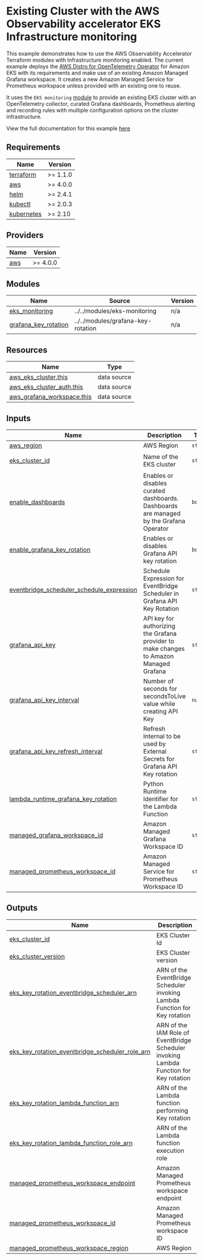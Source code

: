 # Existing Cluster with the AWS Observability accelerator EKS Infrastructure monitoring

This example demonstrates how to use the AWS Observability Accelerator Terraform
modules with Infrastructure monitoring enabled.
The current example deploys the [AWS Distro for OpenTelemetry Operator](https://docs.aws.amazon.com/eks/latest/userguide/opentelemetry.html)
for Amazon EKS with its requirements and make use of an existing Amazon Managed Grafana workspace.
It creates a new Amazon Managed Service for Prometheus workspace unless provided with an existing one to reuse.

It uses the `EKS monitoring` [module](../../modules/eks-monitoring/)
to provide an existing EKS cluster with an OpenTelemetry collector,
curated Grafana dashboards, Prometheus alerting and recording rules with multiple
configuration options on the cluster infrastructure.

View the full documentation for this example [here](https://aws-observability.github.io/terraform-aws-observability-accelerator/eks/)


<!-- BEGINNING OF PRE-COMMIT-TERRAFORM DOCS HOOK -->
## Requirements

| Name | Version |
|------|---------|
| <a name="requirement_terraform"></a> [terraform](#requirement\_terraform) | >= 1.1.0 |
| <a name="requirement_aws"></a> [aws](#requirement\_aws) | >= 4.0.0 |
| <a name="requirement_helm"></a> [helm](#requirement\_helm) | >= 2.4.1 |
| <a name="requirement_kubectl"></a> [kubectl](#requirement\_kubectl) | >= 2.0.3 |
| <a name="requirement_kubernetes"></a> [kubernetes](#requirement\_kubernetes) | >= 2.10 |

## Providers

| Name | Version |
|------|---------|
| <a name="provider_aws"></a> [aws](#provider\_aws) | >= 4.0.0 |

## Modules

| Name | Source | Version |
|------|--------|---------|
| <a name="module_eks_monitoring"></a> [eks\_monitoring](#module\_eks\_monitoring) | ../../modules/eks-monitoring | n/a |
| <a name="module_grafana_key_rotation"></a> [grafana\_key\_rotation](#module\_grafana\_key\_rotation) | ../../modules/grafana-key-rotation | n/a |

## Resources

| Name | Type |
|------|------|
| [aws_eks_cluster.this](https://registry.terraform.io/providers/hashicorp/aws/latest/docs/data-sources/eks_cluster) | data source |
| [aws_eks_cluster_auth.this](https://registry.terraform.io/providers/hashicorp/aws/latest/docs/data-sources/eks_cluster_auth) | data source |
| [aws_grafana_workspace.this](https://registry.terraform.io/providers/hashicorp/aws/latest/docs/data-sources/grafana_workspace) | data source |

## Inputs

| Name | Description | Type | Default | Required |
|------|-------------|------|---------|:--------:|
| <a name="input_aws_region"></a> [aws\_region](#input\_aws\_region) | AWS Region | `string` | n/a | yes |
| <a name="input_eks_cluster_id"></a> [eks\_cluster\_id](#input\_eks\_cluster\_id) | Name of the EKS cluster | `string` | `"eks-cluster-with-vpc"` | no |
| <a name="input_enable_dashboards"></a> [enable\_dashboards](#input\_enable\_dashboards) | Enables or disables curated dashboards. Dashboards are managed by the Grafana Operator | `bool` | `true` | no |
| <a name="input_enable_grafana_key_rotation"></a> [enable\_grafana\_key\_rotation](#input\_enable\_grafana\_key\_rotation) | Enables or disables Grafana API key rotation | `bool` | `true` | no |
| <a name="input_eventbridge_scheduler_schedule_expression"></a> [eventbridge\_scheduler\_schedule\_expression](#input\_eventbridge\_scheduler\_schedule\_expression) | Schedule Expression for EventBridge Scheduler in Grafana API Key Rotation | `string` | `"rate(60 minutes)"` | no |
| <a name="input_grafana_api_key"></a> [grafana\_api\_key](#input\_grafana\_api\_key) | API key for authorizing the Grafana provider to make changes to Amazon Managed Grafana | `string` | n/a | yes |
| <a name="input_grafana_api_key_interval"></a> [grafana\_api\_key\_interval](#input\_grafana\_api\_key\_interval) | Number of seconds for secondsToLive value while creating API Key | `number` | `5400` | no |
| <a name="input_grafana_api_key_refresh_interval"></a> [grafana\_api\_key\_refresh\_interval](#input\_grafana\_api\_key\_refresh\_interval) | Refresh Internal to be used by External Secrets for Grafana API Key rotation | `string` | `"5m"` | no |
| <a name="input_lambda_runtime_grafana_key_rotation"></a> [lambda\_runtime\_grafana\_key\_rotation](#input\_lambda\_runtime\_grafana\_key\_rotation) | Python Runtime Identifier for the Lambda Function | `string` | `"python3.12"` | no |
| <a name="input_managed_grafana_workspace_id"></a> [managed\_grafana\_workspace\_id](#input\_managed\_grafana\_workspace\_id) | Amazon Managed Grafana Workspace ID | `string` | n/a | yes |
| <a name="input_managed_prometheus_workspace_id"></a> [managed\_prometheus\_workspace\_id](#input\_managed\_prometheus\_workspace\_id) | Amazon Managed Service for Prometheus Workspace ID | `string` | `""` | no |

## Outputs

| Name | Description |
|------|-------------|
| <a name="output_eks_cluster_id"></a> [eks\_cluster\_id](#output\_eks\_cluster\_id) | EKS Cluster Id |
| <a name="output_eks_cluster_version"></a> [eks\_cluster\_version](#output\_eks\_cluster\_version) | EKS Cluster version |
| <a name="output_eks_key_rotation_eventbridge_scheduler_arn"></a> [eks\_key\_rotation\_eventbridge\_scheduler\_arn](#output\_eks\_key\_rotation\_eventbridge\_scheduler\_arn) | ARN of the EventBridge Scheduler invoking Lambda Function for Key rotation |
| <a name="output_eks_key_rotation_eventbridge_scheduler_role_arn"></a> [eks\_key\_rotation\_eventbridge\_scheduler\_role\_arn](#output\_eks\_key\_rotation\_eventbridge\_scheduler\_role\_arn) | ARN of the IAM Role of EventBridge Scheduler invoking Lambda Function for Key rotation |
| <a name="output_eks_key_rotation_lambda_function_arn"></a> [eks\_key\_rotation\_lambda\_function\_arn](#output\_eks\_key\_rotation\_lambda\_function\_arn) | ARN of the Lambda function performing Key rotation |
| <a name="output_eks_key_rotation_lambda_function_role_arn"></a> [eks\_key\_rotation\_lambda\_function\_role\_arn](#output\_eks\_key\_rotation\_lambda\_function\_role\_arn) | ARN of the Lambda function execution role |
| <a name="output_managed_prometheus_workspace_endpoint"></a> [managed\_prometheus\_workspace\_endpoint](#output\_managed\_prometheus\_workspace\_endpoint) | Amazon Managed Prometheus workspace endpoint |
| <a name="output_managed_prometheus_workspace_id"></a> [managed\_prometheus\_workspace\_id](#output\_managed\_prometheus\_workspace\_id) | Amazon Managed Prometheus workspace ID |
| <a name="output_managed_prometheus_workspace_region"></a> [managed\_prometheus\_workspace\_region](#output\_managed\_prometheus\_workspace\_region) | AWS Region |
<!-- END OF PRE-COMMIT-TERRAFORM DOCS HOOK -->
